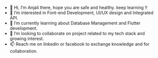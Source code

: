 - 👋 Hi, I’m Anjali there, hope you are safe and healthy. keep learning !!
- 👀 I’m interested in Font-end Development, UI/UX design and Integrated API.
- 🌱 I’m currently learning about Database Management and Flutter development.
- 💞️ I’m looking to collaborate on project related to my tech stack and growing interest.
- 📫 Reach me on linkedin or facebook to exchange knowledge and for collaboration.

<!---
anjali-205/anjali-205 is a ✨ special ✨ repository because its `README.md` (this file) appears on your GitHub profile.
You can click the Preview link to take a look at your changes.
--->
